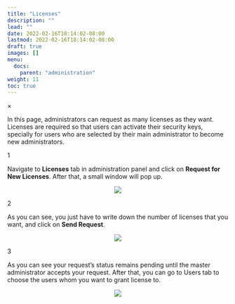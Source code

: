 ```yaml
---
title: "Licenses"
description: ""
lead: ""
date: 2022-02-16T18:14:02-08:00
lastmod: 2022-02-16T18:14:02-08:00
draft: true
images: []
menu:
  docs:
    parent: "administration"
weight: 11
toc: true
---
```


<div id="_modal" class="modal">
  <span class="close">&times;</span>
  <img class="modal-content" id="img01">
</div>

In this page, administrators can request as many licenses as they want. Licenses are required so that users can activate their
security keys, specially for users who are selected by their main administrator to become new administrators.

<div class="step-row-container">
  <div class="step-column step-count-size">
    <p class="step-counter">1</p>
  </div>
  <div class="card-column">
    <div class="step-text" >
      <div class="card-body">
        <p>Navigate to <span style="font-weight:bold">Licenses</span> tab in administration panel and click on <span style="font-weight:bold">Request for New Licenses</span>. After that, a small window will pop up.
        </p>
      </div>
    </div>
  </div>
</div>
<p align="center">
    <img src="/images/vendor/Panel/licenses_1.png" class="doc-img-frame">
</p>

<div class="step-row-container">
  <div class="step-column step-count-size">
    <p class="step-counter">2</p>
  </div>
  <div class="card-column">
    <div class="step-text" >
      <div class="card-body">
        <p>As you can see, you just have to write down the number of licenses that you want, and click on <span style="font-weight:bold">Send Request</span>.
        </p>
      </div>
    </div>
  </div>
</div>

<p align="center">
    <img src="/images/vendor/Panel/licenses_2.png" class="doc-img-frame">
</p>

<div class="step-row-container">
  <div class="step-column step-count-size">
    <p class="step-counter">3</p>
  </div>
  <div class="card-column">
    <div class="step-text" >
      <div class="card-body">
        <p>As you can see your request’s status remains pending until the master administrator accepts your request. After that, you can go to Users tab to choose the users whom you want to grant license to.
        </p>
      </div>
    </div>
  </div>
</div>

<p align="center">
    <img src="/images/vendor/Panel/licenses_3.png" class="doc-img-frame">
</p>
